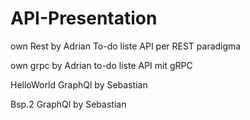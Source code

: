 # API-Presentation
 
own Rest by Adrian 
To-do liste API per REST paradigma




own grpc by Adrian
to-do liste API mit gRPC




HelloWorld GraphQl
by Sebastian


Bsp.2 GraphQl by Sebastian


